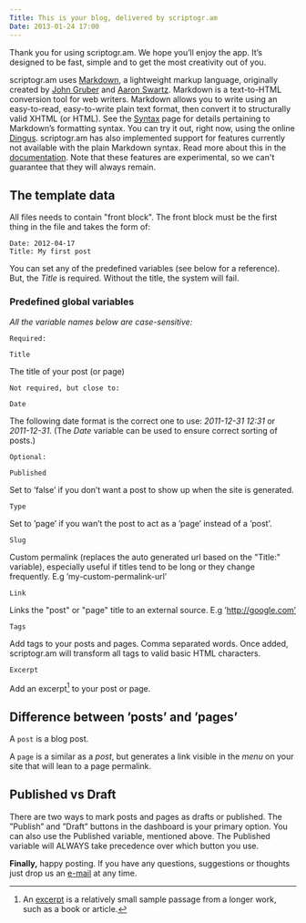 ```yaml
---
Title: This is your blog, delivered by scriptogr.am
Date: 2013-01-24 17:00
---
```


Thank you for using scriptogr.am. We hope you’ll enjoy the app. It’s designed to be fast, simple and to get the most creativity out of you.

scriptogr.am uses [Markdown](http://daringfireball.net/projects/markdown/ "Markdown"), a lightweight markup language, originally created by [John Gruber](http://daringfireball.net/ "Daring Fireball") and [Aaron Swartz](http://www.aaronsw.com/ "Aaron Swartz"). Markdown is a text-to-HTML conversion tool for web writers. Markdown allows you to write using an easy-to-read, easy-to-write plain text format, then convert it to structurally valid XHTML (or HTML). See the [Syntax](http://daringfireball.net/projects/markdown/syntax "Markdown syntax") page for details pertaining to Markdown’s formatting syntax. You can try it out, right now, using the online [Dingus](http://daringfireball.net/projects/markdown/dingus "Dingus").
scriptogr.am has also implemented support for features currently not available with the plain Markdown syntax. Read more about this in the [documentation](http://michelf.ca/projects/php-markdown/extra/ "documentation").
Note that these features are experimental, so we can't guarantee that they will always remain.

## The template data
All files needs to contain "front block". The front block must be the first thing in the file and takes the form of:
	
	Date: 2012-04-17
	Title: My first post

You can set any of the predefined variables (see below for a reference). But, the *Title* is required. Without the title, the system will fail.

### Predefined global variables
_All the variable names below are case-sensitive:_

	 
`Required:`
	
	Title

The title of your post (or page)

	 
`Not required, but close to:`

	Date

The following date format is the correct one to use: *2011-12-31 12:31* or *2011-12-31*.
(The *Date* variable can be used to ensure correct sorting of posts.)


`Optional:`

	Published

Set to ’false’ if you don’t want a post to show up when the site is generated.

	Type

Set to ’page’ if you wan’t the post to act as a ’page’ instead of a ’post’.	

	Slug

Custom permalink (replaces the auto generated url based on the "Title:" variable), especially useful if titles tend to be long or they change frequently. E.g ’my-custom-permalink-url’

	Link

Links the "post" or "page" title to an external source. E.g ’http://google.com’

	Tags

Add tags to your posts and pages. Comma separated words. Once added, scriptogr.am will transform all tags to valid basic HTML characters.  	

	Excerpt

Add an excerpt[^1] to your post or page.

## Difference between ’posts’ and ’pages’

A `post` is a blog post.

A `page` is a similar as a *post*, but generates a link visible in the *menu* on your site that will lean to a page permalink.

## Published vs Draft

There are two ways to mark posts and pages as drafts or published. The ”Publish” and ”Draft” buttons in the dashboard is your primary option. You can also use the Published variable, mentioned above. The Published variable will ALWAYS take precedence over which button you use.

**Finally,** happy posting. If you have any questions, suggestions or thoughts just drop us an [e-mail](mailto:info@scriptogr.am) at any time.

[^1]: An [excerpt](http://en.wikipedia.org/wiki/Excerpt "Excerpt on Wikipedia") is a relatively small sample passage from a longer work, such as a book or article.